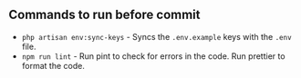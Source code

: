 ## Commands to run before commit

-   `php artisan env:sync-keys` - Syncs the `.env.example` keys with the `.env` file.
-   `npm run lint` - Run pint to check for errors in the code. Run prettier to format the code.

